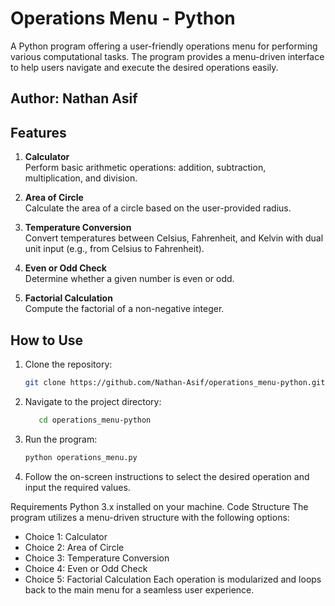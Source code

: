 # Operations Menu - Python

A Python program offering a user-friendly operations menu for performing various computational tasks. The program provides a menu-driven interface to help users navigate and execute the desired operations easily.

## Author: Nathan Asif

## Features

1. **Calculator**  
   Perform basic arithmetic operations: addition, subtraction, multiplication, and division.

2. **Area of Circle**  
   Calculate the area of a circle based on the user-provided radius.

3. **Temperature Conversion**  
   Convert temperatures between Celsius, Fahrenheit, and Kelvin with dual unit input (e.g., from Celsius to Fahrenheit).

4. **Even or Odd Check**  
   Determine whether a given number is even or odd.

5. **Factorial Calculation**  
   Compute the factorial of a non-negative integer.

## How to Use

1. Clone the repository:
   ```bash
   git clone https://github.com/Nathan-Asif/operations_menu-python.git

2. Navigate to the project directory:

   ```bash
      cd operations_menu-python
   ```
3. Run the program:
   ```bash
   python operations_menu.py
   ```
4. Follow the on-screen instructions to select the desired operation and input the required values.

Requirements
Python 3.x installed on your machine.
Code Structure
The program utilizes a menu-driven structure with the following options:
- Choice 1: Calculator
- Choice 2: Area of Circle
- Choice 3: Temperature Conversion
- Choice 4: Even or Odd Check
- Choice 5: Factorial Calculation
Each operation is modularized and loops back to the main menu for a seamless user experience.
